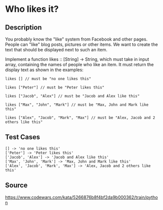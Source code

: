 # Who likes it?

## Description 

You probably know the "like" system from Facebook and other pages. People can "like" blog posts, pictures or other items. We want to create the text that should be displayed next to such an item.

Implement a function likes :: [String] -> String, which must take in input array, containing the names of people who like an item. It must return the display text as shown in the examples:

    likes [] // must be "no one likes this"
    
    likes ["Peter"] // must be "Peter likes this"
    
    likes ["Jacob", "Alex"] // must be "Jacob and Alex like this"
    
    likes ["Max", "John", "Mark"] // must be "Max, John and Mark like this"
    
    likes ["Alex", "Jacob", "Mark", "Max"] // must be "Alex, Jacob and 2 others like this"

## Test Cases

    [] -> 'no one likes this'
    ['Peter'] -> 'Peter likes this'
    ['Jacob', 'Alex'] -> 'Jacob and Alex like this'
    ['Max', 'John', 'Mark'] -> 'Max, John and Mark like this'
    ['Alex', 'Jacob', 'Mark', 'Max'] -> 'Alex, Jacob and 2 others like this'
    
## Source
https://www.codewars.com/kata/5266876b8f4bf2da9b000362/train/python
